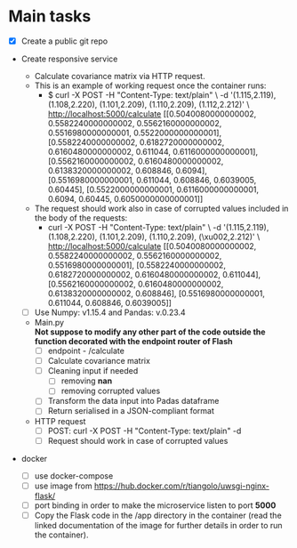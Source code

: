 # Main tasks

- [x] Create a public git repo
- Create responsive service
  - Calculate covariance matrix via HTTP request.
  - This is an example of working request once the container runs:
    - $ curl -X POST -H "Content-Type: text/plain" \                                                    -d '(1.115,2.119), (1.108,2.220), (1.101,2.209), (1.110,2.209), (1.112,2.212)' \      <http://localhost:5000/calculate>                                                   [[0.5040080000000002, 0.5582240000000002, 0.5562160000000002, 0.5516980000000001, 0.5522000000000001], [0.5582240000000002, 0.6182720000000002, 0.6160480000000002, 0.611044, 0.6116000000000001], [0.5562160000000002, 0.6160480000000002, 0.6138320000000002, 0.608846, 0.6094], [0.5516980000000001, 0.611044, 0.608846, 0.6039005, 0.60445], [0.5522000000000001, 0.6116000000000001, 0.6094, 0.60445, 0.6050000000000001]]
  - The request should work also in case of corrupted values included in the body of the requests:
    - curl -X POST -H "Content-Type: text/plain" \                                                    -d '(1.115,2.119), (1.108,2.220), (1.101,2.209), (1.110,2.209), (\xu002,2.212)' \      <http://localhost:5000/calculate>                                                   [[0.5040080000000002, 0.5582240000000002, 0.5562160000000002, 0.5516980000000001], [0.5582240000000002, 0.6182720000000002, 0.6160480000000002, 0.611044], [0.5562160000000002, 0.6160480000000002, 0.6138320000000002, 0.608846], [0.5516980000000001, 0.611044, 0.608846, 0.6039005]]

  - [ ] Use Numpy: v1.15.4 and Pandas: v.0.23.4
  
  - Main.py  
    **Not suppose to modify any other part of the code outside the function decorated with the endpoint router of Flash**
    - [ ] endpoint - /calculate
    - [ ] Calculate covariance matrix
    - [ ] Cleaning input if needed
      - [ ] removing **nan**
      - [ ] removing corrupted values
    - [ ] Transform the data input into Padas dataframe
    - [ ] Return serialised in a JSON-compliant format

  - HTTP request
    - [ ] POST:  curl -X POST -H "Content-Type: text/plain" -d
    - [ ] Request should work in case of corrupted values

- docker
  - [ ] use docker-compose
  - [ ] use image from <https://hub.docker.com/r/tiangolo/uwsgi-nginx-flask/>
  - [ ] port binding in order to make the microservice listen to port **5000**
  - [ ] Copy the Flask code in the /app directory in the container (read the linked documentation of the image for further details in order to run the container).
